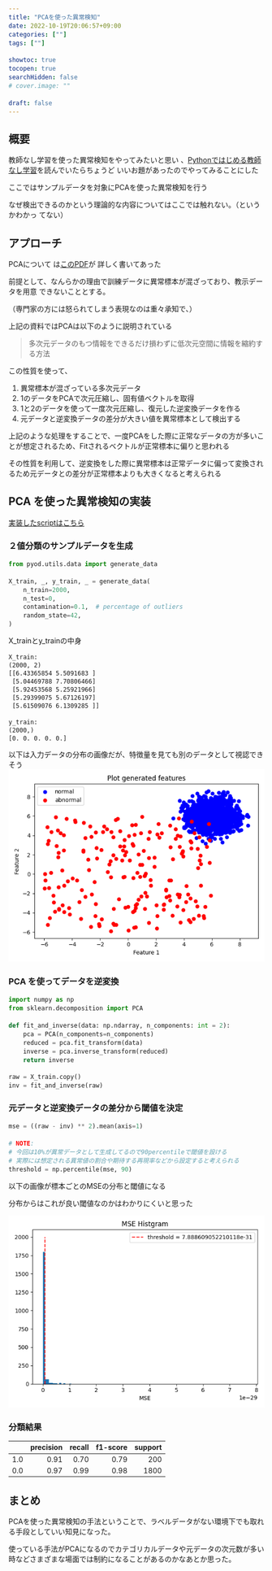 ```yaml
---
title: "PCAを使った異常検知"
date: 2022-10-19T20:06:57+09:00
categories: [""]
tags: [""]

showtoc: true
tocopen: true
searchHidden: false
# cover.image: ""

draft: false
---
```


## 概要

教師なし学習を使った異常検知をやってみたいと思い
、[Pythonではじめる教師なし学習](https://amzn.to/3eM9dfF)を読んでいたらちょうど
いいお題があったのでやってみることにした

ここではサンプルデータを対象にPCAを使った異常検知を行う

なぜ検出できるのかという理論的な内容についてはここでは触れない。（というかわかっ
てない）

## アプローチ

PCAについて
は[このPDF](https://ojisan-toybox.github.io/universal-pdf-component/example.pdf)が
詳しく書いてあった

前提として、なんらかの理由で訓練データに異常標本が混ざっており、教示データを用意
できないこととする。

（専門家の方には怒られてしまう表現なのは重々承知で、）

上記の資料ではPCAは以下のように説明されている
>多次元データのもつ情報をできるだけ損わずに低次元空間に情報を縮約する方法

この性質を使って、

1. 異常標本が混ざっている多次元データ
2. 1のデータをPCAで次元圧縮し、固有値ベクトルを取得
3. 1と2のデータを使って一度次元圧縮し、復元した逆変換データを作る
4. 元データと逆変換データの差分が大きい値を異常標本として検出する

上記のような処理をすることで、一度PCAをした際に正常なデータの方が多いことが想定されるため、Fitされるベクトルが正常標本に偏りと思われる

その性質を利用して、逆変換をした際に異常標本は正常データに偏って変換されるため元データとの差分が正常標本よりも大きくなると考えられる

## PCA を使った異常検知の実装

[実装したscriptはこちら]()

### ２値分類のサンプルデータを生成

```python
from pyod.utils.data import generate_data

X_train, _, y_train, _ = generate_data(
    n_train=2000,
    n_test=0,
    contamination=0.1,  # percentage of outliers
    random_state=42,
)
```

X_trainとy_trainの中身

```text
X_train:
(2000, 2)
[[6.43365854 5.5091683 ]
 [5.04469788 7.70806466]
 [5.92453568 5.25921966]
 [5.29399075 5.67126197]
 [5.61509076 6.1309285 ]] 

y_train:
(2000,)
[0. 0. 0. 0. 0.]
```

以下は入力データの分布の画像だが、特徴量を見ても別のデータとして視認できそう
![plot_input_data](images/plot_inputs.png)

### PCA を使ってデータを逆変換

```python
import numpy as np
from sklearn.decomposition import PCA

def fit_and_inverse(data: np.ndarray, n_components: int = 2):
    pca = PCA(n_components=n_components)
    reduced = pca.fit_transform(data)
    inverse = pca.inverse_transform(reduced)
    return inverse

raw = X_train.copy()
inv = fit_and_inverse(raw)
```

### 元データと逆変換データの差分から閾値を決定

```python
mse = ((raw - inv) ** 2).mean(axis=1)

# NOTE:
# 今回は10%が異常データとして生成してるので90percentileで閾値を設ける
# 実際には想定される異常値の割合や期待する再現率などから設定すると考えられる
threshold = np.percentile(mse, 90)
```

以下の画像が標本ごとのMSEの分布と閾値になる

分布からはこれが良い閾値なのかはわかりにくいと思った

![plot_distribution_and_threshold](images/mse_histgram.png)

### 分類結果

|     | precision | recall | f1-score | support |
|----:|----------:|-------:|---------:|--------:|
| 1.0 |      0.91 |   0.70 |     0.79 |     200 |
| 0.0 |      0.97 |   0.99 |     0.98 |    1800 |

## まとめ

PCAを使った異常検知の手法ということで、ラベルデータがない環境下でも取れる手段としていい知見になった。

使っている手法がPCAになるのでカテゴリカルデータや元データの次元数が多い時などさまざまな場面では制約になることがあるのかなあとか思った。
